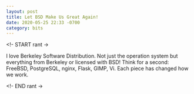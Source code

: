 ```yaml
---
layout: post
title: Let BSD Make Us Great Again!
date: 2020-05-25 22:33 -0700
category: bits
---
```


<!- START rant ->

I love Berkeley Software Distribution. Not just the operation system but
everything from Berkeley or licensed with BSD! Think for a second: FreeBSD,
PostgreSQL, nginx, Flask, GIMP, Vi. Each piece has changed how we work.

<!- END rant ->
